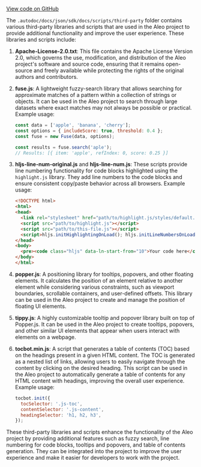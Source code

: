 [View code on GitHub](https://github.com/AleoHQ/aleo/.autodoc/docs/json/sdk/docs/scripts/third-party)

The `.autodoc/docs/json/sdk/docs/scripts/third-party` folder contains various third-party libraries and scripts that are used in the Aleo project to provide additional functionality and improve the user experience. These libraries and scripts include:

1. **Apache-License-2.0.txt**: This file contains the Apache License Version 2.0, which governs the use, modification, and distribution of the Aleo project's software and source code, ensuring that it remains open-source and freely available while protecting the rights of the original authors and contributors.

2. **fuse.js**: A lightweight fuzzy-search library that allows searching for approximate matches of a pattern within a collection of strings or objects. It can be used in the Aleo project to search through large datasets where exact matches may not always be possible or practical. Example usage:

   ```javascript
   const data = ['apple', 'banana', 'cherry'];
   const options = { includeScore: true, threshold: 0.4 };
   const fuse = new Fuse(data, options);

   const results = fuse.search('aple');
   // Results: [{ item: 'apple', refIndex: 0, score: 0.25 }]
   ```

3. **hljs-line-num-original.js** and **hljs-line-num.js**: These scripts provide line numbering functionality for code blocks highlighted using the `highlight.js` library. They add line numbers to the code blocks and ensure consistent copy/paste behavior across all browsers. Example usage:

   ```html
   <!DOCTYPE html>
   <html>
   <head>
     <link rel="stylesheet" href="path/to/highlight.js/styles/default.css">
     <script src="path/to/highlight.js"></script>
     <script src="path/to/this-file.js"></script>
     <script>hljs.initHighlightingOnLoad(); hljs.initLineNumbersOnLoad();</script>
   </head>
   <body>
     <pre><code class="hljs" data-ln-start-from="10">Your code here</code></pre>
   </body>
   </html>
   ```

4. **popper.js**: A positioning library for tooltips, popovers, and other floating elements. It calculates the position of an element relative to another element while considering various constraints, such as viewport boundaries, scrollable containers, and user-defined offsets. This library can be used in the Aleo project to create and manage the position of floating UI elements.

5. **tippy.js**: A highly customizable tooltip and popover library built on top of Popper.js. It can be used in the Aleo project to create tooltips, popovers, and other similar UI elements that appear when users interact with elements on a webpage.

6. **tocbot.min.js**: A script that generates a table of contents (TOC) based on the headings present in a given HTML content. The TOC is generated as a nested list of links, allowing users to easily navigate through the content by clicking on the desired heading. This script can be used in the Aleo project to automatically generate a table of contents for any HTML content with headings, improving the overall user experience. Example usage:

   ```javascript
   tocbot.init({
     tocSelector: '.js-toc',
     contentSelector: '.js-content',
     headingSelector: 'h1, h2, h3',
   });
   ```

These third-party libraries and scripts enhance the functionality of the Aleo project by providing additional features such as fuzzy search, line numbering for code blocks, tooltips and popovers, and table of contents generation. They can be integrated into the project to improve the user experience and make it easier for developers to work with the project.
